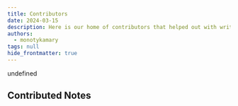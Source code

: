 ```yaml
---
title: Contributors
date: 2024-03-15
description: Here is our home of contributors that helped out with writing field and research notes as well as those who helped out creating our memo.
authors: 
  - monotykamary
tags: null
hide_frontmatter: true
---
```

<div class="profile"/>

undefined
## Contributed Notes

